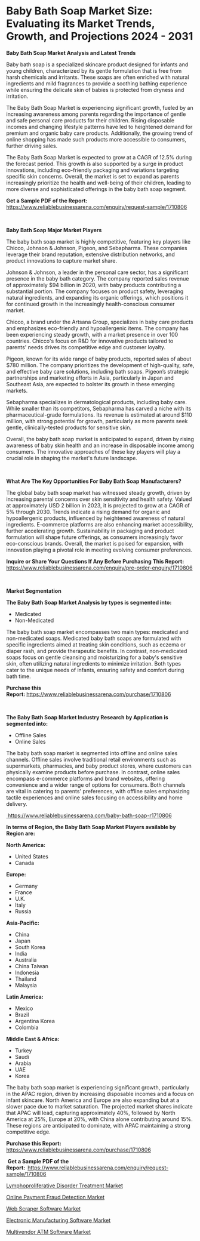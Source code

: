 <p><h1>Baby Bath Soap Market Size: Evaluating its Market Trends, Growth, and Projections 2024 - 2031</h1></p><p><strong>Baby Bath Soap Market Analysis and Latest Trends</strong></p>
<p><p>Baby bath soap is a specialized skincare product designed for infants and young children, characterized by its gentle formulation that is free from harsh chemicals and irritants. These soaps are often enriched with natural ingredients and mild fragrances to provide a soothing bathing experience while ensuring the delicate skin of babies is protected from dryness and irritation.</p><p>The Baby Bath Soap Market is experiencing significant growth, fueled by an increasing awareness among parents regarding the importance of gentle and safe personal care products for their children. Rising disposable incomes and changing lifestyle patterns have led to heightened demand for premium and organic baby care products. Additionally, the growing trend of online shopping has made such products more accessible to consumers, further driving sales.</p><p>The Baby Bath Soap Market is expected to grow at a CAGR of 12.5% during the forecast period. This growth is also supported by a surge in product innovations, including eco-friendly packaging and variations targeting specific skin concerns. Overall, the market is set to expand as parents increasingly prioritize the health and well-being of their children, leading to more diverse and sophisticated offerings in the baby bath soap segment.</p></p>
<p><strong>Get a Sample PDF of the Report:&nbsp;</strong> <a href="https://www.reliablebusinessarena.com/enquiry/request-sample/1710806?utm_campaign=1729&utm_medium=2&utm_source=Github&utm_content=ia&utm_term=22102024&utm_id=baby-bath-soap">https://www.reliablebusinessarena.com/enquiry/request-sample/1710806</a></p>
<p>&nbsp;</p>
<p><strong>Baby Bath Soap Major Market Players</strong></p>
<p><p>The baby bath soap market is highly competitive, featuring key players like Chicco, Johnson & Johnson, Pigeon, and Sebapharma. These companies leverage their brand reputation, extensive distribution networks, and product innovations to capture market share.</p><p>Johnson & Johnson, a leader in the personal care sector, has a significant presence in the baby bath category. The company reported sales revenue of approximately $94 billion in 2020, with baby products contributing a substantial portion. The company focuses on product safety, leveraging natural ingredients, and expanding its organic offerings, which positions it for continued growth in the increasingly health-conscious consumer market.</p><p>Chicco, a brand under the Artsana Group, specializes in baby care products and emphasizes eco-friendly and hypoallergenic items. The company has been experiencing steady growth, with a market presence in over 100 countries. Chicco's focus on R&D for innovative products tailored to parents' needs drives its competitive edge and customer loyalty.</p><p>Pigeon, known for its wide range of baby products, reported sales of about $780 million. The company prioritizes the development of high-quality, safe, and effective baby care solutions, including bath soaps. Pigeon’s strategic partnerships and marketing efforts in Asia, particularly in Japan and Southeast Asia, are expected to bolster its growth in these emerging markets.</p><p>Sebapharma specializes in dermatological products, including baby care. While smaller than its competitors, Sebapharma has carved a niche with its pharmaceutical-grade formulations. Its revenue is estimated at around $110 million, with strong potential for growth, particularly as more parents seek gentle, clinically-tested products for sensitive skin.</p><p>Overall, the baby bath soap market is anticipated to expand, driven by rising awareness of baby skin health and an increase in disposable income among consumers. The innovative approaches of these key players will play a crucial role in shaping the market's future landscape.</p></p>
<p>&nbsp;</p>
<p><strong>What Are The Key Opportunities For Baby Bath Soap Manufacturers?</strong></p>
<p><p>The global baby bath soap market has witnessed steady growth, driven by increasing parental concerns over skin sensitivity and health safety. Valued at approximately USD 2 billion in 2023, it is projected to grow at a CAGR of 5% through 2030. Trends indicate a rising demand for organic and hypoallergenic products, influenced by heightened awareness of natural ingredients. E-commerce platforms are also enhancing market accessibility, further accelerating growth. Sustainability in packaging and product formulation will shape future offerings, as consumers increasingly favor eco-conscious brands. Overall, the market is poised for expansion, with innovation playing a pivotal role in meeting evolving consumer preferences.</p></p>
<p><strong>Inquire or Share Your Questions If Any Before Purchasing This Report:</strong> <a href="https://www.reliablebusinessarena.com/enquiry/pre-order-enquiry/1710806?utm_campaign=1729&utm_medium=2&utm_source=Github&utm_content=ia&utm_term=22102024&utm_id=baby-bath-soap">https://www.reliablebusinessarena.com/enquiry/pre-order-enquiry/1710806</a></p>
<p>&nbsp;</p>
<p><strong>Market Segmentation</strong></p>
<p><strong>The Baby Bath Soap Market Analysis by types is segmented into:</strong></p>
<p><ul><li>Medicated</li><li>Non-Medicated</li></ul></p>
<p><p>The baby bath soap market encompasses two main types: medicated and non-medicated soaps. Medicated baby bath soaps are formulated with specific ingredients aimed at treating skin conditions, such as eczema or diaper rash, and provide therapeutic benefits. In contrast, non-medicated soaps focus on gentle cleansing and moisturizing for a baby's sensitive skin, often utilizing natural ingredients to minimize irritation. Both types cater to the unique needs of infants, ensuring safety and comfort during bath time.</p></p>
<p><strong>Purchase this Report:&nbsp;</strong><a href="https://www.reliablebusinessarena.com/purchase/1710806?utm_campaign=1729&utm_medium=2&utm_source=Github&utm_content=ia&utm_term=22102024&utm_id=baby-bath-soap">https://www.reliablebusinessarena.com/purchase/1710806</a></p>
<p>&nbsp;</p>
<p><strong>The Baby Bath Soap Market Industry Research by Application is segmented into:</strong></p>
<p><ul><li>Offline Sales</li><li>Online Sales</li></ul></p>
<p><p>The baby bath soap market is segmented into offline and online sales channels. Offline sales involve traditional retail environments such as supermarkets, pharmacies, and baby product stores, where customers can physically examine products before purchase. In contrast, online sales encompass e-commerce platforms and brand websites, offering convenience and a wider range of options for consumers. Both channels are vital in catering to parents' preferences, with offline sales emphasizing tactile experiences and online sales focusing on accessibility and home delivery.</p></p>
<p><a href="https://www.reliablebusinessarena.com/baby-bath-soap-r1710806?utm_campaign=1729&utm_medium=2&utm_source=Github&utm_content=ia&utm_term=22102024&utm_id=baby-bath-soap">&nbsp;https://www.reliablebusinessarena.com/baby-bath-soap-r1710806</a></p>
<p><strong>In terms of Region, the Baby Bath Soap Market Players available by Region are:</strong></p>
<p>
    <p> <strong> North America: </strong>
        <ul>
            <li>United States</li>
            <li>Canada</li>
        </ul>
        </p> 
    <p> <strong> Europe: </strong>
        <ul>
            <li>Germany</li>
            <li>France</li>
            <li>U.K.</li>
            <li>Italy</li>
            <li>Russia</li>
        </ul>
        </p> 
    <p> <strong> Asia-Pacific: </strong>
        <ul>
            <li>China</li>
            <li>Japan</li>
            <li>South Korea</li>
            <li>India</li>
            <li>Australia</li>
            <li>China Taiwan</li>
            <li>Indonesia</li>
            <li>Thailand</li>
            <li>Malaysia</li>
        </ul>
        </p> 
    <p> <strong> Latin America: </strong>
        <ul>
            <li>Mexico</li>
            <li>Brazil</li>
            <li>Argentina Korea</li>
            <li>Colombia</li>
        </ul>
        </p> 
    <p> <strong> Middle East & Africa: </strong>
        <ul>
            <li>Turkey</li>
            <li>Saudi</li>
            <li>Arabia</li>
            <li>UAE</li>
            <li>Korea</li>
        </ul>
    </p>
    </p>
<p><p>The baby bath soap market is experiencing significant growth, particularly in the APAC region, driven by increasing disposable incomes and a focus on infant skincare. North America and Europe are also expanding but at a slower pace due to market saturation. The projected market shares indicate that APAC will lead, capturing approximately 40%, followed by North America at 25%, Europe at 20%, with China alone contributing around 15%. These regions are anticipated to dominate, with APAC maintaining a strong competitive edge.</p></p>
<p><strong>Purchase this Report: </strong><a href="https://www.reliablebusinessarena.com/purchase/1710806?utm_campaign=1729&utm_medium=2&utm_source=Github&utm_content=ia&utm_term=22102024&utm_id=baby-bath-soap">https://www.reliablebusinessarena.com/purchase/1710806</a></p>
<p>&nbsp;<strong>Get a Sample PDF of the Report:&nbsp;&nbsp;</strong><a href="https://www.reliablebusinessarena.com/enquiry/request-sample/1710806?utm_campaign=1729&utm_medium=2&utm_source=Github&utm_content=ia&utm_term=22102024&utm_id=baby-bath-soap">https://www.reliablebusinessarena.com/enquiry/request-sample/1710806</a></p>
<p><strong></strong></p>
<p><p><a href="https://www.linkedin.com/pulse/in-depth-analysis-global-lymphoproliferative-disorder-treatment-jqxte?utm_campaign=1729&utm_medium=2&utm_source=Github&utm_content=ia&utm_term=22102024&utm_id=baby-bath-soap">Lymphoproliferative Disorder Treatment Market</a></p><p><a href="https://www.linkedin.com/pulse/online-payment-fraud-detection-industry-analysis-report-market-vga0e?utm_campaign=1729&utm_medium=2&utm_source=Github&utm_content=ia&utm_term=22102024&utm_id=baby-bath-soap">Online Payment Fraud Detection Market</a></p><p><a href="https://www.linkedin.com/pulse/global-web-scraper-software-market-analysis-trends-forecasts-q1wvf?utm_campaign=1729&utm_medium=2&utm_source=Github&utm_content=ia&utm_term=22102024&utm_id=baby-bath-soap">Web Scraper Software Market</a></p><p><a href="https://www.linkedin.com/pulse/electronic-manufacturing-software-market-size-share-analysis-tmx5e?utm_campaign=1729&utm_medium=2&utm_source=Github&utm_content=ia&utm_term=22102024&utm_id=baby-bath-soap">Electronic Manufacturing Software Market</a></p><p><a href="https://www.linkedin.com/pulse/multivendor-atm-software-industry-sector-new-technologies-market-g75vc?utm_campaign=1729&utm_medium=2&utm_source=Github&utm_content=ia&utm_term=22102024&utm_id=baby-bath-soap">Multivendor ATM Software Market</a></p></p>